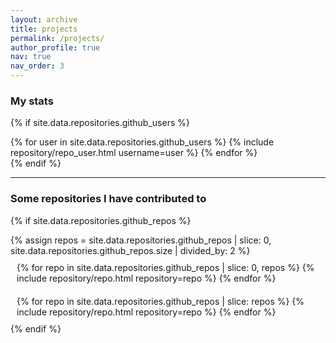```yaml
---
layout: archive
title: projects
permalink: /projects/
author_profile: true
nav: true
nav_order: 3
---
```


### My stats

{% if site.data.repositories.github_users %}
<div class="repositories d-flex flex-wrap flex-md-row flex-column justify-content-between align-items-center">
  {% for user in site.data.repositories.github_users %}
    {% include repository/repo_user.html username=user %}
  {% endfor %}
</div>
{% endif %}

---

### Some repositories I have contributed to

{% if site.data.repositories.github_repos %}
<div style="display: flex; flex-wrap: wrap; justify-content: center;">
  {% assign repos = site.data.repositories.github_repos | slice: 0, site.data.repositories.github_repos.size | divided_by: 2 %}
  
  <!-- First Column -->
  <div style="flex: 1; min-width: 300px; padding: 10px;">
    {% for repo in site.data.repositories.github_repos | slice: 0, repos %}
      {% include repository/repo.html repository=repo %}
    {% endfor %}
  </div>
  
  <!-- Second Column -->
  <div style="flex: 1; min-width: 300px; padding: 10px;">
    {% for repo in site.data.repositories.github_repos | slice: repos %}
      {% include repository/repo.html repository=repo %}
    {% endfor %}
  </div>
</div>
{% endif %}



